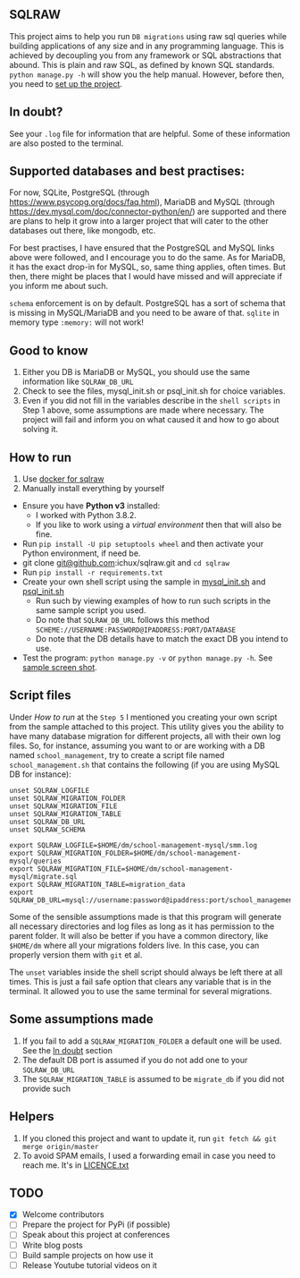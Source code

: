 ## SQLRAW

This project aims to help you run `DB migrations` using raw sql queries while building applications of any size
and in any programming language. This is achieved by decoupling you from any framework or SQL abstractions
that abound. This is plain and raw SQL, as defined by known SQL standards. `python manage.py -h` will show you
the help manual. However, before then, you need to [set up the project](#how-to-run).

## In doubt?
See your `.log` file for information that are helpful. Some of these information are also posted to the terminal.

## Supported databases and best practises:
For now, SQLite, PostgreSQL (through https://www.psycopg.org/docs/faq.html), MariaDB and 
MySQL (through https://dev.mysql.com/doc/connector-python/en/) are supported and there are plans to 
help it grow into a larger project that will cater to the other databases out there, like mongodb, etc.

For best practises, I have ensured that the PostgreSQL and MySQL links above were followed, and I encourage
you to do the same. As for MariaDB, it has the exact drop-in for MySQL, so, same thing applies, often times.
But then, there might be places that I would have missed and will appreciate if you inform me about such.

`schema` enforcement is on by default. PostgreSQL has a sort of schema that is missing in MySQL/MariaDB 
and you need to be aware of that. `sqlite` in memory type `:memory:` will not work!

## Good to know
1. Either you DB is MariaDB or MySQL, you should use the same information like `SQLRAW_DB_URL`
2. Check to see the files, mysql_init.sh or psql_init.sh for choice variables.
3. Even if you did not fill in the variables describe in the `shell scripts` in Step 1 above, some assumptions 
are made where necessary. The project will fail and inform you on what caused it and how to go about solving it.

## How to run
1. Use [docker for sqlraw](https://hub.docker.com/r/ichux/sqlraw)
2. Manually install everything by yourself
- Ensure you have **Python v3** installed:
   - I worked with Python 3.8.2.
   - If you like to work using a *virtual environment* then that will also be fine.
- Run `pip install -U pip setuptools wheel` and then activate your Python environment, if need be.
- git clone git@github.com:ichux/sqlraw.git and `cd sqlraw`
- Run `pip install -r requirements.txt`
- Create your own shell script using the sample in [mysql_init.sh](./mysql_init.sh) and [psql_init.sh](./psql_init.sh)
    - Run such by viewing examples of how to run such scripts in the same sample script you used.
    - Do note that `SQLRAW_DB_URL` follows this method `SCHEME://USERNAME:PASSWORD@IPADDRESS:PORT/DATABASE`
    - Do note that the DB details have to match the exact DB you intend to use.
- Test the program: `python manage.py -v` or `python manage.py -h`. See [sample screen shot](./sample.png).

## Script files
Under _How to run_ at the `Step 5` I mentioned you creating your own script from the sample attached to this project.
This utility gives you the ability to have many database migration for different projects, all with their own log files.
So, for instance, assuming you want to or are working with a DB named `school_management`, try to create a script file
named `school_management.sh` that contains the following (if you are using MySQL DB for instance):
````
unset SQLRAW_LOGFILE
unset SQLRAW_MIGRATION_FOLDER
unset SQLRAW_MIGRATION_FILE
unset SQLRAW_MIGRATION_TABLE
unset SQLRAW_DB_URL
unset SQLRAW_SCHEMA

export SQLRAW_LOGFILE=$HOME/dm/school-management-mysql/smm.log
export SQLRAW_MIGRATION_FOLDER=$HOME/dm/school-management-mysql/queries
export SQLRAW_MIGRATION_FILE=$HOME/dm/school-management-mysql/migrate.sql
export SQLRAW_MIGRATION_TABLE=migration_data
export SQLRAW_DB_URL=mysql://username:password@ipaddress:port/school_management
````
Some of the sensible assumptions made is that this program will generate all necessary directories and log files
as long as it has permission to the parent folder. It will also be better if you have a common directory, 
like `$HOME/dm` where all your migrations folders live. In this case, you can properly version them with `git` et al.

The `unset` variables inside the shell script should always be left there at all times. This is just a fail safe
option that clears any variable that is in the terminal. It allowed you to use the same terminal for
several migrations.

## Some assumptions made
1. If you fail to add a `SQLRAW_MIGRATION_FOLDER` a default one will be used. See the [In doubt](#in-doubt) section
2. The default DB port is assumed if you do not add one to your `SQLRAW_DB_URL`
3. The `SQLRAW_MIGRATION_TABLE` is assumed to be `migrate_db` if you did not provide such

## Helpers
1. If you cloned this project and want to update it, run `git fetch && git merge origin/master`
2. To avoid SPAM emails, I used a forwarding email in case you need to reach me. It's in [LICENCE.txt](./LICENSE.txt)

## TODO
- [x] Welcome contributors
- [ ] Prepare the project for PyPi (if possible)
- [ ] Speak about this project at conferences
- [ ] Write blog posts
- [ ] Build sample projects on how use it
- [ ] Release Youtube tutorial videos on it